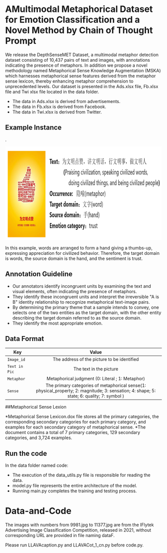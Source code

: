 # AMultimodal Metaphorical Dataset for Emotion Classification and a Novel Method by Chain of Thought Prompt

We release the DepthSenseMET Dataset, a multimodal metaphor detection dataset consisting of 10,437 pairs of text and images, with annotations indicating the presence of metaphors. In addition we propose a  novel methodology named Metaphorical Sense Knowledge Augmentation (MSKA) which harnesses metaphorical sense features derived from the metaphor sense lexicon, thereby enhancing metaphor comprehension to unprecedented levels.
Our dataset is presented in the Ads.xlsx file, Fb.xlsx file and Twi xlsx file located in the data folder.
* The data in Ads.xlsx is derived from advertisements.
* The data in Fb.xlsx is derived from Facebook.
* The data in Twi.xlsx is derived from Twitter.

## Example Instance

.<div align='center'><img src='Ansample_cn.png' width="600" height="300"></div>

In this example, words are arranged to form a hand giving a thumbs-up, expressing appreciation for civilized behavior. Therefore, the target domain is words, the source domain is the hand, and the sentiment is trust.

## Annotation Guideline


* Our annotators identify incongruent units by examining the text and visual elements, often indicating the presence of metaphors. 
* They identify these incongruent units and interpret the irreversible "A is B" identity relationship to recognize metaphorical text-image pairs.
* By determining the primary theme that a sample intends to convey, one selects one of the two entities as the target domain, with the other entity describing the target domain referred to as the source domain.
* They identify the most appropriate emotion.




## Data Format


| Key                     |                                    Value                                    |
|-------------------------|:---------------------------------------------------------------------------:|
| `Image_id`            |                The address of the picture to be identified                  |
| `Text in Pic`     |                                          The  text in the picture                              |
| `Metaphor`|           Metaphorical judgment (0: Literal ; 1: Metaphor)          |
| `Sense`            |                       The primary categories of metaphorical sense(1: physical_property; 2: magnitude; 3: sensation; 4: shape; 5: state; 6: quality; 7: symbol )                 |


##Metaphorical Sense Lexion

*Metaphorical Sense Lexicon.dox file stores all the primary categories, the corresponding secondary categories for each primary category, and examples for each secondary category of metaphorical sense.
*The document contains a total of 7 primary categories, 129 secondary categories, and 3,724 examples.

## Run the code
In the data folder named code:
* The execution of the data_utils.py file is responsible for reading the data.
* model.py file represents the entire architecture of the model.
* Running main.py completes the training and testing process.










# Data-and-Code
The images with numbers from 9981.jpg to 11377.jpg are from the IFlytek Advertising Image Classification Competition, released in 2021, without corresponding URL are provided in file naming dataF.

Please run LLAVAcaption.py and LLAVACot_1_cn.py before code.py.
